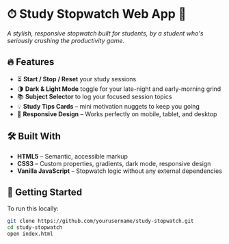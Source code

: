 # ⏱ Study Stopwatch Web App 🚀

_A stylish, responsive stopwatch built for students, by a student who's seriously crushing the productivity game._

## 🔥 Features
- ⏳ **Start / Stop / Reset** your study sessions
- 🌗 **Dark & Light Mode** toggle for your late-night and early-morning grind
- 📚 **Subject Selector** to log your focused session topics
- 💡 **Study Tips Cards** – mini motivation nuggets to keep you going
- 📱 **Responsive Design** – Works perfectly on mobile, tablet, and desktop

## 🛠 Built With
- **HTML5** – Semantic, accessible markup
- **CSS3** – Custom properties, gradients, dark mode, responsive design
- **Vanilla JavaScript** – Stopwatch logic without any external dependencies

## 🚀 Getting Started

To run this locally:
```bash
git clone https://github.com/yourusername/study-stopwatch.git
cd study-stopwatch
open index.html
